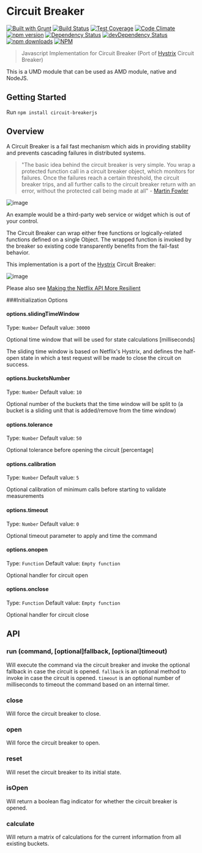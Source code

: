Circuit Breaker
========
[![Built with Grunt](https://cdn.gruntjs.com/builtwith.png)](http://gruntjs.com/)
[![Build Status](https://travis-ci.org/LivePersonInc/circuit-breakerjs.svg)](https://travis-ci.org/LivePersonInc/circuit-breakerjs)
[![Test Coverage](https://codeclimate.com/github/LivePersonInc/circuit-breakerjs/badges/coverage.svg)](https://codeclimate.com/github/LivePersonInc/circuit-breakerjs/coverage)
[![Code Climate](https://codeclimate.com/github/LivePersonInc/circuit-breakerjs/badges/gpa.svg)](https://codeclimate.com/github/LivePersonInc/circuit-breakerjs)
[![npm version](https://badge.fury.io/js/circuit-breakerjs.svg)](http://badge.fury.io/js/circuit-breakerjs)
[![Dependency Status](https://david-dm.org/LivePersonInc/circuit-breakerjs.svg?theme=shields.io)](https://david-dm.org/LivePersonInc/circuit-breakerjs)
[![devDependency Status](https://david-dm.org/LivePersonInc/circuit-breakerjs/dev-status.svg?theme=shields.io)](https://david-dm.org/LivePersonInc/circuit-breakerjs#info=devDependencies)
[![npm downloads](https://img.shields.io/npm/dm/circuit-breakerjs.svg)](https://img.shields.io/npm/dm/circuit-breakerjs.svg)
[![NPM](https://nodei.co/npm/circuit-breakerjs.png)](https://nodei.co/npm/circuit-breakerjs/)

> Javascript Implementation for Circuit Breaker (Port of [Hystrix](https://github.com/Netflix/Hystrix/wiki/How-it-Works#CircuitBreaker) Circuit Breaker)

This is a UMD module that can be used as AMD module, native and NodeJS.

Getting Started
---------------
Run `npm install circuit-breakerjs`

Overview
-------------
A Circuit Breaker is a fail fast mechanism which aids in providing stability and prevents cascading failures in distributed systems.
> "The basic idea behind the circuit breaker is very simple.
You wrap a protected function call in a circuit breaker object, which monitors for failures. Once the failures reach a certain threshold, the circuit breaker trips, and all further calls to the circuit breaker return with an error, without the protected call being made at all" - [Martin Fowler](http://martinfowler.com/bliki/CircuitBreaker.html)

![image](http://martinfowler.com/bliki/images/circuitBreaker/state.png)

An example would be a third-party web service or widget which is out of your control.

The Circuit Breaker can wrap either free functions or logically-related functions defined on a single Object.
The wrapped function is invoked by the breaker so existing code transparently benefits from the fail-fast behavior.

This implementation is a port of the [Hystrix](https://github.com/Netflix/Hystrix/wiki/How-it-Works#CircuitBreaker) Circuit Breaker:

![image](https://github.com/Netflix/Hystrix/wiki/images/circuit-breaker-640.png)

Please also see [Making the Netflix API More Resilient](http://techblog.netflix.com/2011/12/making-netflix-api-more-resilient.html)

###Initialization Options
#### options.slidingTimeWindow
Type: `Number`
Default value: `30000`

Optional time window that will be used for state calculations [milliseconds]

The sliding time window is based on Netflix's Hystrix, and defines the half-open state in which a test request will be made to close the circuit on success.

#### options.bucketsNumber
Type: `Number`
Default value: `10`

Optional number of the buckets that the time window will be split to (a bucket is a sliding unit that is added/remove from the time window)

#### options.tolerance
Type: `Number`
Default value: `50`

Optional tolerance before opening the circuit [percentage]

#### options.calibration
Type: `Number`
Default value: `5`

Optional calibration of minimum calls before starting to validate measurements

#### options.timeout
Type: `Number`
Default value: `0`

Optional timeout parameter to apply and time the command

#### options.onopen
Type: `Function`
Default value: `Empty function`

Optional handler for circuit open

#### options.onclose
Type: `Function`
Default value: `Empty function`

Optional handler for circuit close

API
----------
### run (command, [optional]fallback, [optional]timeout)
Will execute the command via the circuit breaker and invoke the optional fallback in case the circuit is opened.
`fallback` is an optional method to invoke in case the circuit is opened.
`timeout` is an optional number of milliseconds to timeout the command based on an internal timer.

### close
Will force the circuit breaker to close.

### open
Will force the circuit breaker to open.

### reset
Will reset the circuit breaker to its initial state.

### isOpen
Will return a boolean flag indicator for whether the circuit breaker is opened.

### calculate
Will return a matrix of calculations for the current information from all existing buckets.
